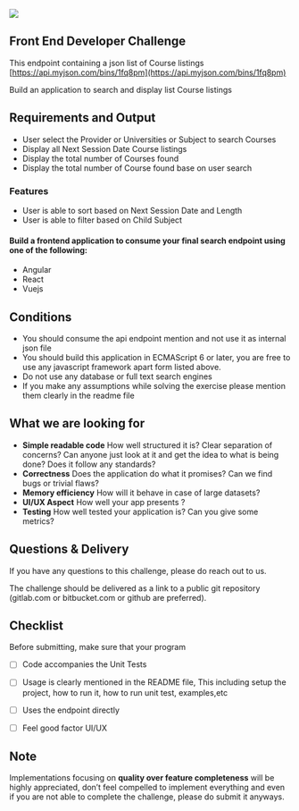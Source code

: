 ![](https://i.imgur.com/dMPfzBQ.png)

## Front End Developer Challenge
This endpoint containing a json list of Course listings [https://api.myjson.com/bins/1fq8pm](https://api.myjson.com/bins/1fq8pm)

Build an application to search and display list Course listings


## Requirements and Output

- User select the Provider or Universities or Subject to search Courses
- Display all Next Session Date  Course listings 
- Display the total number of Courses found
- Display the total number of Course found base on user search

### Features

- User is able to sort based on Next Session Date and Length
- User is able to filter based on Child Subject



####  Build a frontend application to consume your final search endpoint using one of the following:
- Angular
- React
- Vuejs


## Conditions

- You should consume the api endpoint mention and not use it as internal json file
- You should build this application in ECMAScript 6 or later, you are free to use any javascript framework apart form listed above.
- Do not use any database or full text search engines
- If you make any assumptions while solving the exercise please mention them clearly in the readme file

## What we are looking for

- **Simple readable code** How well structured it is? Clear separation of concerns? Can anyone just look at it and get the idea to
what is being done? Does it follow any standards?
- **Correctness** Does the application do what it promises? Can we find bugs or trivial flaws?
- **Memory efficiency** How will it behave in case of large datasets?
- **UI/UX Aspect** How well your app presents ?
- **Testing** How well tested your application is? Can you give some metrics?

## Questions & Delivery

If you have any questions to this challenge, please do reach out to us.

The challenge should be delivered as a link to a public git repository (gitlab.com or bitbucket.com or github are preferred).


## Checklist

Before submitting, make sure that your program

- [ ] Code accompanies the Unit Tests
- [ ] Usage is clearly mentioned in the README file, This including setup the project, how to run it, how to run unit test, examples,etc
- [ ] Uses the endpoint directly
- [ ] Feel good factor UI/UX


## Note

Implementations focusing on **quality over feature completeness** will be highly appreciated,  don’t feel compelled to implement everything and even if you are not able to complete the challenge, please do submit it anyways.
